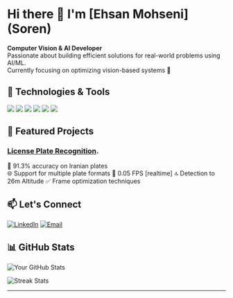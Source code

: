 # Hi there 👋 I'm [Ehsan Mohseni] (Soren)

**Computer Vision & AI Developer**  
Passionate about building efficient solutions for real-world problems using AI/ML.  
Currently focusing on optimizing vision-based systems 🚀

## 🔧 Technologies & Tools

![](https://img.shields.io/badge/Python-3776AB?style=flat&logo=python&logoColor=white)
![](https://img.shields.io/badge/OpenCV-5C3EE8?style=flat&logo=opencv&logoColor=white)
![](https://img.shields.io/badge/TensorFlow-FF6F00?style=flat&logo=tensorflow&logoColor=white)
![](https://img.shields.io/badge/PyTorch-EE4C2C?style=flat&logo=pytorch&logoColor=white)
![](https://img.shields.io/badge/YOLO-00FFFF?style=flat&logo=yolo&logoColor=black)
![](https://img.shields.io/badge/GAN-8A2BE2?style=flat)

## 🚀 Featured Projects

### [License Plate Recognition](https://www.asriran.com/fa/news/1041440/%D8%B1%D9%88%D9%86%D9%85%D8%A7%DB%8C%DB%8C-%D8%A7%D8%B2-%D9%BE%D9%87%D9%BE%D8%A7%D8%AF%E2%80%8C%D9%87%D8%A7%DB%8C-%D9%BE%D9%84%DB%8C%D8%B3-%D8%B1%D8%A7%D9%87%D9%88%D8%B1-%D9%81%DB%8C%D9%84%D9%85).
🎯 91.3% accuracy on Iranian plates  
🌐 Support for multiple plate formats
🚀 0.05 FPS [realtime]
🔝 Detection to 26m Altitude
✅ Frame optimization techniques  

## 📫 Let's Connect
[![LinkedIn](https://img.shields.io/badge/LinkedIn-0077B5?style=flat&logo=linkedin&logoColor=white)]([https://linkedin.com/in/yourprofile](https://www.linkedin.com/in/ehsan-mohseni-05b9562a8/))
[![Email](https://img.shields.io/badge/Email-D14836?style=flat&logo=gmail&logoColor=white)](mailto:ehswnmohseni.ir@gmail.com)

## 📊 GitHub Stats

![Your GitHub Stats](https://github-readme-stats.vercel.app/api?username=yourusername&show_icons=true&theme=radical)

![Streak Stats](https://streak-stats.demolab.com/?user=yourusername&theme=radical)

---
